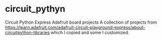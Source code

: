 # circuit_pythyn
Circuit Python Express Adafruit board projects
A collection of projects from 
https://learn.adafruit.com/adafruit-circuit-playground-express/about-circuitpython-libraries
which I copied and some I customized. 
